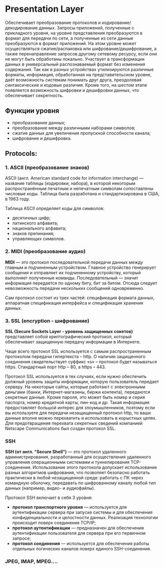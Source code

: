 # Presentation Layer

Обеспечивает преобразование протоколов и кодирование/декодирование данных. Запросы приложений,
полученные с прикладного уровня, на уровне представления преобразуются в формат для передачи по 
сети, а полученные из сети данные преобразуются в формат приложений. На этом уровне может 
осуществляться сжатие/распаковка или шифрование/дешифрование, а также перенаправление запросов 
другому сетевому ресурсу, если они не могут быть обработаны локально. Участвует в трансформации 
данных в универсальный распознаваемый формат без изменения содержания. Так как в разных устройствах
утилизируются различные форматы, информация, обработанная на представительском уровне, даёт 
возможность системам понимать друг друга, преодолевая синтаксические и кодовые различия. Кроме того,
на шестом этапе появляется возможность шифровки и дешифровки данных, что обеспечивает секретность.

## Функции уровня
  - преобразование данных;
  - преобразование между различными наборами символов;
  - сжатие данных для увеличения пропускной способности канала;
  - шифрование и дешифровка.

## Protocols:

### 1. ASCII (преобразование знаков)
ASCII (англ. American standard code for information interchange) — название таблицы (кодировки,
набора), в которой некоторым распространённым печатным и непечатным символам сопоставлены числовые
коды. Таблица была разработана и стандартизирована в США, в 1963 году.

Таблица ASCII определяет коды для символов:
  - десятичных цифр;
  - латинского алфавита;
  - национального алфавита;
  - знаков препинания;
  - управляющих символов.

### 2. MIDI (преобразование аудио)

**MIDI** — это протокол последовательной передачи данных между главным и подчиненным устройством.
Главное устройство генерирует сообщения и отправляет их подчиненному устройству, который выполняет
полученные команды. Последовательный — значит информация передается по одному биту, бит за битом. 
Отсюда следует невозможность передачи нескольких сообщений одновременно.

Сам протокол состоит из трех частей: спецификация формата данных, аппаратная спецификация интерфейса
и спецификация хранения данных.

### 3. SSL (encryption - шифрование)

**SSL (Secure Sockets Layer - уровень защищенных сокетов)** представляет собой криптографический 
протокол, который обеспечивает защищенную передачу информации в Интернете.

Чаще всего протокол SSL используется с самым распространенным протоколом передачи гипертекста – 
http. О наличии защищенного соединения свидетельствует суффикс «s» – протокол будет называться 
https. Стандартный порт http – 80, а https – 443.

Протокол SSL используется в тех случаях, если нужно обеспечить должный уровень защиты информации,
которую пользователь передает серверу. На некоторые сайты, которые работают с электронными деньгами 
(банки, Интернет-магазины, биржи контента), передаются секретные данные. Кроме пароля, это может
быть номер и серия паспорта, номер кредитной карты, пин-код и др. Такая информация предоставляет 
большой интерес для злоумышленников, поэтому если вы используете для передачи незащищенный протокол
http, то ваши данные вполне можно перехватить и использовать в корыстных целях. Для предотвращения 
перехвата секретных сведений компанией Netscape Communications был создан протокол SSL.

### SSH

**SSH (от англ. “Secure Shell”)** — это протокол удаленного администрирования,
разработанный для осуществления удаленного управления операционными системами и 
туннелирования TCP-соединения. Использование этого протокола допускает использование
разных алгоритмов шифрования, что позволяет безопасно работать практически в любой 
незащищенной среде: работать с ПК через командную оболочку, передавать по шифрованному 
каналу любой тип данных (например, видео- и аудиофайлы).


Протокол SSH включает в себя 3 уровня:
  - **протокол транспортного уровня** — используется для аутентификации сервера при 
    запуске системы и для обеспечения конфиденциальности и целостности данных. 
    Реализация технологии происходит поверх соединения TCP/IP;
  - **протокол аутентификации** — предназначен для обеспечения аутентификации 
    пользователя для сервера при его первичном запросе;
  - **протокол соединения** — используется для обеспечения работы отдельных логических 
    каналов поверх единого SSH-соединения.

### JPEG, IMAP, MPEG.... 